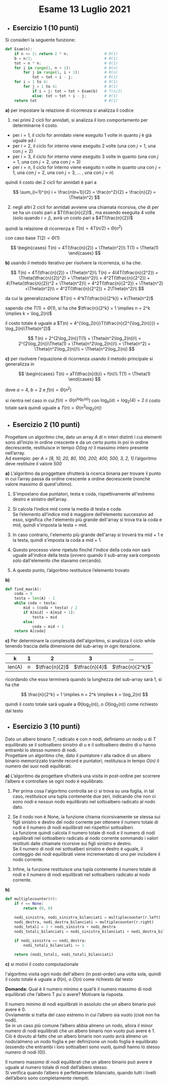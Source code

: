 # <p align= "center"> Esame 13 Luglio 2021 </p>

- ## Esercizio 1 (10 punti)

Si consideri la seguente funzione:

```python
def Exam(n):
    if n <= 2: return 2 * n;                # Θ(1)
    b = n/2;                                # Θ(1)
    tot = n * n;                            # Θ(1)  
    for i in range(1, n + 1):               # Θ(n)
        for j in range(1, i + 1):           # Θ(n)
            tot = tot + i - j;              # Θ(1)
    for i = 1 to 4:                         # Θ(1)
        for j = 1 to 4:                     # Θ(1)
            if i = j: tot = tot + Exam(b)   # T(n/2)
            else: tot = tot + i - j;        # Θ(1)
    return tot                              # Θ(1)
```

**a)** per impostare la relazione di ricorrenza si analizza il codice

1. nei primi 2 cicli for annidati, si analizza il loro comportamento per determinarne il costo. <br>

- per $i = 1$, il ciclo for annidato viene eseguito 1 volte in quanto $j$ è già  uguale ad $i$
- per $i = 2$, il ciclo for interno viene eseguito 2 volte (una con $j=1$, una con $j=2$)
- per $i = 3$, il ciclo for interno viene eseguito 3 volte in quanto (una con $j=1$, una con $j=2$, una con $j=3$)
- per $i = n$, il ciclo for interno viene eseguito n volte in quanto una con $j=1$, una con $j=2$, una con $j=3$, $...$ , una con $j=n$)

quindi il costo dei 2 cicli for annidati è pari a 

$$ \sum_{i=1}^{n} i = \frac{n(n+1)}{2} = \frac{n^2}{2} + \frac{n}{2} = \Theta(n^2) $$

2. negli altri 2 cicli for annidati avviene una chiamata ricorsiva, che di per se ha un costo pari a $T(\frac{n}{2})$ , ma essendo eseguita 4 volte (solo quando $i=j$), avrà un costo pari a  $4T(\frac{n}{2})$

quindi la relazione di ricorrenza è $T(n) = 4T(n/2) + \Theta(n^2)$

con caso base  $T(2) = \Theta(1)$


$$
    \begin{cases}
    T(n) = 4T(\frac{n}{2}) + \Theta(n^2)\\
    T(1) = \Theta(1)
    \end{cases}
$$

**b)** usando il metodo iterativo per risolvere la ricorrenza, si ha che:

$$
    T(n) = 4T(\tfrac{n}{2}) + \Theta(n^2)\\
    T(n) = 4(4T(\tfrac{n}{2^2}) + \Theta(\tfrac{n}{2})^2) + \Theta(n^2)\\
    = 4^2T(\tfrac{n}{2^2}) + 4\Theta(\tfrac{n}{2})^2 + \Theta(n^2)\\
    = 4^2T(\tfrac{n}{2^2}) + \Theta(n^2) +\Theta(n^2)\\
    = 4^2T(\tfrac{n}{2^2}) + 2\Theta(n^2)\\
$$


da cui la generalizzazione $T(n) = 4^kT(\tfrac{n}{2^k}) + k\Theta(n^2)$

sapendo che $T(1) = \Theta(1)$, si ha che $\tfrac{n}{2^k} = 1 \implies n = 2^k \implies k = \log_2(n)$

il costo totale è uguale a $T(n) = 4^{\log_2(n)}T(\tfrac{n}{2^{\log_2(n)}}) + \log_2(n)\Theta(n^2)$

$$
    T(n) = 2^{2\log_2(n)}T(1) + \Theta(n^2\log_2(n))\\
    = 2^{2\log_2(n)}\Theta(1) + \Theta(n^2\log_2(n))\\
    = \Theta(n^2) + \Theta(n^2\log_2(n))\\
    = \Theta(n^2\log_2(n))
$$


**c)** per risolvere l'equazione di ricorrenza usando il metodo principale si generalizza in

$$
    \begin{cases}
        T(n) = aT(\tfrac{n}{b}) + f(n)\\
        T(1) = \Theta(1)
    \end{cases}
$$

dove $a = 4$, $b = 2$ e $f(n) = \Theta(n^2)$

si rientra nel caso in cui $f(n) = \Theta(n^{\log_b(a)})$ con $\log_b(a) = \log_2(4) = 2$
il costo totale sarà quindi uguale a $T(n) = \Theta(n^2\log_2(n))$


- ## Esercizio 2 (10 punti)
Progettare un algoritmo che, dato un array *A* di n interi distinti i cui
elementi sono all’inizio in ordine crescente e da un certo punto in poi in ordine
decrescente, restituisce in tempo *O(log n)* il massimo intero presente nell’array. <br>
Ad esempio: per *A = [8, 10, 20, 80, 100, 200, 400, 500, 3, 2, 1]* l’algoritmo deve
restituire il valore *500*

**a)** L’algoritmo da proggettare sfrutterà la ricerca binaria per trovare il punto in cui l’array passa da ordine crescente a ordine decrescente (nonchè valore massimo di quest'ultimo). <br> 
1. S'impostano due puntatori, testa e coda, rispettivamente all'estremo destro e sinistro dell’array.

2. Si calcola l’indice mid come la media di testa e coda. <br> 
Se l’elemento all’indice mid è maggiore dell’elemento successivo ad esso, significa che l'elemento più grande dell'array si trova tra la coda e mid, quindi s'imposta la testa = mid.

3. In caso contrario, l'elemento più grande dell'array si troverà tra mid + 1 e la testa, quindi s'imposta la coda a mid + 1.

4. Questo processo viene ripetuto finché l'indice della coda non sarà uguale all'indice della testa (ovvero quando il sub-array sarà composto solo dall'elemento che stavamo cercando).
5. A questo punto, l’algoritmo restituisce l’elemento trovato

**b)** 

```python
def find_max(A):
    coda = 0
    testa = len(A) - 1
    while coda < testa:
        mid = (coda + testa) / 2
        if A[mid] > A[mid + 1]:
            testa = mid
        else:
            coda = mid + 1
    return A[coda]
```

**c)** Per determinare la complessità dell'algoritmo, si analizza il ciclo while tenendo traccia della dimensione del sub-array in ogni iterazione. <br>

| k | 1 | 2 | 3 | ... |
|:----------:|:----------:| :----------:| :----------:| :----------:|
| len(A) | n | $\tfrac{n}{2}$ | $\tfrac{n}{4}$ | $\tfrac{n}{2^k}$ |

ricordando che esso terminerà quando la lunghezza del sub-array sarà 1, si ha che

$$
    \frac{n}{2^k} = 1 \implies n = 2^k \implies k = \log_2(n)
$$

quindi il costo totale sarà uguale a $\Theta(\log_2(n))$, o $O(\log_2(n))$ come richiesto dal testo



- ## Esercizio 3 (10 punti)

Dato un albero binario *T*, radicato e con *n* nodi, deﬁniamo un nodo *u* di
*T* equilibrato se il sottoalbero sinistro di *u* e il sottoalbero destro di *u* hanno
entrambi lo stesso numero di nodi. <br>
Progettare un algoritmo che, dato il puntatore *r* alla radice di un albero
binario memorizzato tramite record e puntatori, restituisca in tempo *O(n)* il
numero dei suoi nodi equilibrati.

**a)** L’algoritmo da progettare sfrutterà una visita in post-ordine per scorrere l’albero e controllare se ogni nodo è equilibrato. <br>

1. Per prima cosa l'algoritmo controlla se ci si trova su una foglia, in tal caso, restituisce una tupla contenente due zeri, indicando che non ci sono nodi e nessun nodo equilibrato nel sottoalbero radicato al nodo dato.

2. Se il nodo non è None, la funzione chiama ricorsivamente se stessa sui figli sinistro e destro del nodo corrente per ottenere il numero totale di nodi e il numero di nodi equilibrati nei rispettivi sottoalberi. <br>
La funzione quindi calcola il numero totale di nodi e il numero di nodi equilibrati nel sottoalbero radicato al nodo corrente sommando i valori restituiti dalle chiamate ricorsive sui figli sinistro e destro. <br>
Se il numero di nodi nei sottoalberi sinistro e destro è uguale, il conteggio dei nodi equilibrati viene incrementato di uno per includere il nodo corrente.

3. Infine, la funzione restituisce una tupla contenente il numero totale di nodi e il numero di nodi equilibrati nel sottoalbero radicato al nodo corrente.



**b)** 

```python
def multiplecounter(r):
    if r == None:
        return (0, 0)
    
    nodi_sinistra, nodi_sinistra_bilanciati = multiplecounter(r.left)
    nodi_destra, nodi_destra_bilanciati = multiplecounter(r.right)
    nodi_totali = 1 + nodi_sinistra + nodi_destra
    nodi_totali_bilanciati = nodi_sinistra_bilanciati + nodi_destra_bilanciati

    if nodi_sinistra == nodi_destra:
        nodi_totali_bilanciati += 1

    return (nodi_totali, nodi_totali_bilanciati)
```


**c)** si motivi il costo computazionale

l'algoritmo visita ogni nodo dell'albero (in post-order) una volta sola, quindi il costo totale è uguale a $\Theta(n)$, o $O(n)$ come richiesto dal testo

**Domanda:** Qual è il numero minimo e qual'è il numero massimo di nodi equilibrati che
l’albero T pu`o avere? Motivare la risposta. <br>

Il numero minimo di nodi equilibrati in assoluto che un albero binario può avere è 0. <br>
Ovviamente si tratta del caso estremo in cui l’albero sia vuoto (cioè non ha nodi). <br>
Se in un caso più comune l’albero abbia almeno un nodo, allora il minor numero di nodi equilibrati che un albero binario non vuoto può avere è 1. <br>
Ciò è dovuto al fatto che un albero binario non vuoto avrà almeno un nodo/almeno un nodo foglia e per definizione un nodo foglia è equilibrato (essendo che entrambi i loro sottoalberi sono vuoti, quindi hanno lo stesso numero di nodi (0)). <br>

Il numero massimo di nodi equilibrati che un albero binario può avere è uguale al numero totale di nodi dell’albero stesso. <br>
Si verifica quando l’albero è perfettamente bilanciato, quando tutti i livelli dell’albero sono completamente riempiti.